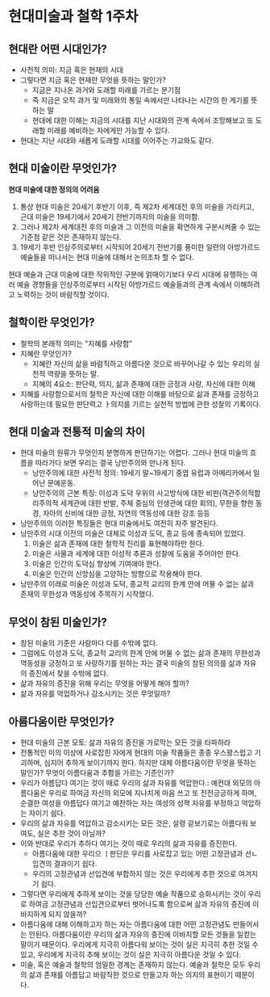 # 현대미술과 철학 1주차

## 현대란 어떤 시대인가?

- 사전적 의미: 지금 혹은 현재의 시대
- 그렇다면 지금 혹은 현재란 무엇을 뜻하는 말인가?
	- 지금은 지나온 과거와 도래할 미래를 가르는 분기점
	- 즉 지금은 오직 과거 및 미래와의 통일 속에서만 나타나는 시간의 한 계기를 뜻하는 말
	- 현대에 대한 이해는 지금의 시대를 지난 시대와의 관계 속에서 조망해보고 또 도래할 미래를 예비하는 자에게만 가능할 수 있다.
- 현대는 지난 시대와 새롭게 도래할 시대를 이어주는 가교와도 같다.

## 현대 미술이란 무엇인가?

**현대 미술에 대한 정의의 어려움**

1. 통상 현대 미술은 20세기 후반기 이후, 즉 제2차 세계대전 후의 미술을 가리키고, 근대 미술은 19세기에서 20세기 전반기까지의 미술을 의미함.
2. 그러나 제2차 세계대전 후의 미술과 그 이전의 미술을 확연하게 구분시켜줄 수 있는 기준점 같은 것은 존재하지 않는다.
3. 19세기 후반 인상주의로부터 시작되어 20세기 전반기를 풍미한 일련의 아방가르드 예술들을 떠나서는 현대 미술에 대해서 논의조차 할 수 없다.

현대 예술과 근대 미술에 대한 작위적인 구분에 얽매이기보다 우리 시대에 유행하는 여러 예술 경향들을 인상주의로부터 시작된 아방가르드 예술들과의 관계 속에서 이해하려고 노력하는 것이 바람직할 것이다.

## 철학이란 무엇인가?

- 철학의 본래적 의미는 "지혜를 사랑함"
- 지혜란 무엇인가? 
	- 지혜란 자신의 삶을 바람직하고 아름다운 것으로 바꾸어나갈 수 있는 우리의 실천적 역량을 뜻하는 말.
	- 지혜의 4요소: 판단력, 의지, 삶과 존재에 대한 긍정과 사랑, 자신에 대한 이해
- 지혜를 사랑함으로서의 철학은 자신에 대한 이해를 바탕으로 삶과 존재를 긍정하고 사랑하는데 필요한 판단력고 ㅏ의지를 기르는 실천적 방법에 관한 성찰의 기록이다.

## 현대 미술과 전통적 미술의 차이

- 현대 미술의 원류가 무엇인지 분명하게 판단하기는 어렵다. 그러나 현대 미술의 흐름을 따라가다 보면 우리는 결국 낭만주의와 만나게 된다.
	- 낭만주의에 대한 사전적 정의: 19세기 말~19세기 중엽 유럽과 아메리카에서 일어난 문예운동.
	- 낭만주의의 근본 특징: 이성과 도덕 우위의 사고방식에 대한 비판(객관주의적합리주의적 세계관에 대한 반발, 주체 중심의 인생관에 대한 회의), 무한을 향한 동경, 자아의 신비에 대한 긍정, 자연의 역동성에 대한 강조 등등
- 낭만주의의 이러한 특징들은 현대 미술에서도 여전히 자주 발견된다.
- 낭만주의 시대 이전의 미술은 대체로 이성과 도덕, 종교 등에 종속되어 있었다.
	1. 미술은 삶과 존재에 대한 철학적 진리를 표현해야하만 한다.
	2. 미술은 사물과 세계에 대한 이성적 추론과 성찰에 도움을 주어야만 한다.
	3. 미술은 인간의 도덕심 향상에 기여애야 한다.
	4. 미술은 인간의 신앙심을 고양하는 방향으로 작용해야 한다.
- 낭만주의 이래로 미술은 이성과 도덕, 종교적 교리의 한계 안에 머물 수 없는 삶과 존재의 무한성과 역동성에 주목하기 시작했다.  

## 무엇이 참된 미술인가?

- 참된 미술의 기준은 사람마다 다를 수밖에 없다.
- 그럼에도 이성과 도덕, 종교적 교리의 한계 안에 머물 수 없는 삶과 존재의 무한성과 역동성을 긍정하고 또 사랑하기를 원하는 자는 결국 미술의 참된 의의를 삶과 자유의 증진에서 찾을 수밖에 없다.
- 삶과 자유의 증진을 위해 우리는 무엇을 어떻게 해야 할까?
- 삶과 자유를 억업하거나 감소시키는 것은 무엇일까?

## 아름다움이란 무엇인가?

- 현대 미술의 근본 모토: 삶과 자유의 증진을 가로막는 모든 것을 타파하라
- 전통적인 미의 이상에 사로잡힌 자에게 현대의 미술 작품들은 종종 우스꽝스럽고 기괴하며, 심지어 추하게 보이기까지 한다. 하지만 대체 아름다움이란 무엇을 뜻하는 말인가? 무엇이 아름다움과 추함을 가르는 기준인가?
- 우리가 아름답다 여기는 것이 때로 우리의 삶과 자유를 억압한다.: 예컨대 외모의 아름다움은 우리로 하여금 자신의 외모에 지나치게 마음 쓰고 또 전전긍긍하게 하며, 순결한 여성을 아름답다 여기고 예찬하는 자는 여성의 성젹 자유를 부정하고 억압하는 자이기 쉽다.
- 우리의 삶과 자유를 억압하고 감소시키는 모든 것은, 설령 겉보기로는 아름다워 보여도, 실은 추한 것이 아닐까?
- 이와 반대로 우리가 추하다 여기는 것이 때로 우리의 삶과 자유를 증진한다.
	- 아름다움에 대한 우리으 ㅣ판단은 우리를 사로잡고 있는 어떤 고정관념과 선ㄴ입견의 결과이기 쉽다.
	- 우리의 고정관념과 선입견에 부합하지 않는 것은 우리에게 추한 것으로 여겨지기 쉽다.
- 그렇다면 우리에게 추하게 보이는 것을 당당한 예술 작품으로 승화시키는 것이 우리로 하여금 고정관념과 선입견으로부터 벗어나도록 함으로써 삶과 자유의 증진에 이바지하게 되지 않을까?
- 아름다움에 대해 이해하고자 하는 자는 아름다움에 대한 어떤 고정관념도 만들어서는 안된다. 아름다움이란 우리의 삶과 자유의 증진에 이바지할 모든 것들을 일컫는 말이기 때문이다. 우리에게 지극히 아름다워 보이는 것이 실은 지극히 추한 것일 수 있고, 우리에게 지극히 추해 보이는 것이 실은 지극히 아름다운 것일 수 있다.
- 미술, 혹은 예술과 철학의 엄밀한 경계는 존재하지 않는다. 예술과 철학은 모두 우리의 삶과 존재를 아름답고 바람직한 것으로 만들고자 하는 의지의 표현이기 때문이다.

